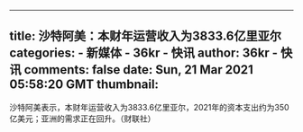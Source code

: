 
---
title: 沙特阿美：本财年运营收入为3833.6亿里亚尔
categories: 
    - 新媒体
    - 36kr - 快讯
author: 36kr - 快讯
comments: false
date: Sun, 21 Mar 2021 05:58:20 GMT
thumbnail: 
---

<div>   
沙特阿美表示，本财年运营收入为3833.6亿里亚尔，2021年的资本支出约为350亿美元；亚洲的需求正在回升。（财联社）  
</div>
            